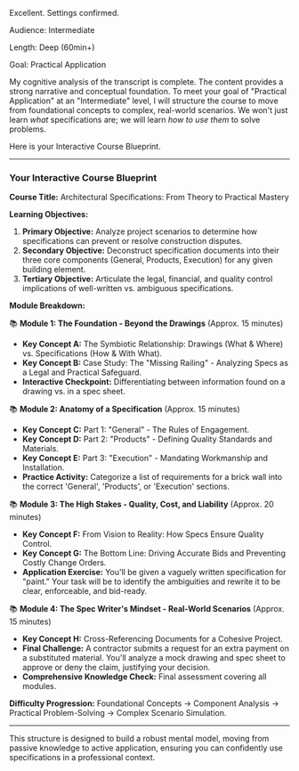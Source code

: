 Excellent. Settings confirmed.

Audience: Intermediate

Length: Deep (60min+)

Goal: Practical Application

My cognitive analysis of the transcript is complete. The content provides a strong narrative and conceptual foundation. To meet your goal of "Practical Application" at an "Intermediate" level, I will structure the course to move from foundational concepts to complex, real-world scenarios. We won't just learn *what* specifications are; we will learn *how to use them* to solve problems.

Here is your Interactive Course Blueprint.

---

### **Your Interactive Course Blueprint**

**Course Title:** Architectural Specifications: From Theory to Practical Mastery

**Learning Objectives:**

1. **Primary Objective:** Analyze project scenarios to determine how specifications can prevent or resolve construction disputes.  
2. **Secondary Objective:** Deconstruct specification documents into their three core components (General, Products, Execution) for any given building element.  
3. **Tertiary Objective:** Articulate the legal, financial, and quality control implications of well-written vs. ambiguous specifications.

**Module Breakdown:**

📚 **Module 1: The Foundation \- Beyond the Drawings** (Approx. 15 minutes)

* **Key Concept A:** The Symbiotic Relationship: Drawings (What & Where) vs. Specifications (How & With What).  
* **Key Concept B:** Case Study: The "Missing Railing" \- Analyzing Specs as a Legal and Practical Safeguard.  
* **Interactive Checkpoint:** Differentiating between information found on a drawing vs. in a spec sheet.

📚 **Module 2: Anatomy of a Specification** (Approx. 15 minutes)

* **Key Concept C:** Part 1: "General" \- The Rules of Engagement.  
* **Key Concept D:** Part 2: "Products" \- Defining Quality Standards and Materials.  
* **Key Concept E:** Part 3: "Execution" \- Mandating Workmanship and Installation.  
* **Practice Activity:** Categorize a list of requirements for a brick wall into the correct 'General', 'Products', or 'Execution' sections.

📚 **Module 3: The High Stakes \- Quality, Cost, and Liability** (Approx. 20 minutes)

* **Key Concept F:** From Vision to Reality: How Specs Ensure Quality Control.  
* **Key Concept G:** The Bottom Line: Driving Accurate Bids and Preventing Costly Change Orders.  
* **Application Exercise:** You'll be given a vaguely written specification for "paint." Your task will be to identify the ambiguities and rewrite it to be clear, enforceable, and bid-ready.

📚 **Module 4: The Spec Writer's Mindset \- Real-World Scenarios** (Approx. 15 minutes)

* **Key Concept H:** Cross-Referencing Documents for a Cohesive Project.  
* **Final Challenge:** A contractor submits a request for an extra payment on a substituted material. You'll analyze a mock drawing and spec sheet to approve or deny the claim, justifying your decision.  
* **Comprehensive Knowledge Check:** Final assessment covering all modules.

**Difficulty Progression:** Foundational Concepts → Component Analysis → Practical Problem-Solving → Complex Scenario Simulation.

---

This structure is designed to build a robust mental model, moving from passive knowledge to active application, ensuring you can confidently use specifications in a professional context.

